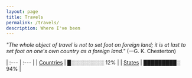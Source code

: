 ```yaml
---
layout: page
title: Travels
permalink: /travels/
description: Where I've been
---
```

*"The whole object of travel is not to set foot on foreign land; it is at last to set foot on one's own country as a foreign land."* (—G. K. Chesterton)

| :--- | :--- |
| [Countries](/countries/) | █░░░░░░░░░ 12% |
| [States](/states/) | █████████░ 94% |
